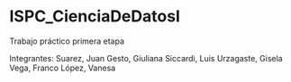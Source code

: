 # ISPC_CienciaDeDatosI
Trabajo práctico primera etapa

Integrantes:
  Suarez, Juan
  Gesto, Giuliana
  Siccardi, Luis
  Urzagaste, Gisela
  Vega, Franco
  López, Vanesa
